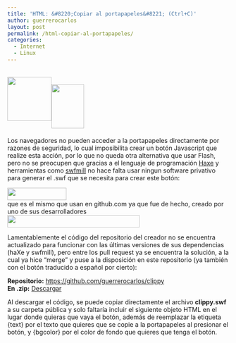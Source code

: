 ```yaml
---
title: 'HTML: &#8220;Copiar al portapapeles&#8221; (Ctrl+C)'
author: guerrerocarlos
layout: post
permalink: /html-copiar-al-portapapeles/
categories:
  - Internet
  - Linux
---
```

[  
<img src="http://blog.carlosguerrero.com/wp-content/uploads/2012/08/no_flash.jpg" alt="" title="no_flash" width="100" height="100" style="float:left" />  
<img src="http://blog.carlosguerrero.com/wp-content/uploads/2012/08/logo_haxe.png" alt="" title="logo_haxe" width="74" height="100" style="float:left" />  
][1]  
</br>  
</br></br>  
Los navegadores no pueden acceder a la portapapeles directamente por razones de seguridad, lo cual imposibilita crear un botón Javascript que realize esta acción, por lo que no queda otra alternativa que usar Flash, pero no se preocupen que gracias a el lenguaje de programación [Haxe][1] y herramientas como [swfmill][2] no hace falta usar ningun software privativo para generar el .swf que se necesita para crear este botón:

[<img src="http://blog.carlosguerrero.com/wp-content/uploads/2012/08/Copiar.png" alt="" title="Copiar" width="134" height="28" class="aligncenter size-full wp-image-465" />][3]  
que es el mismo que usan en github.com ya que fue de hecho, creado por uno de sus desarrolladores  
[<img src="http://blog.carlosguerrero.com/wp-content/uploads/2012/08/copy_to_clipboard-300x28.png" alt="" title="copy_to_clipboard" width="300" height="28" class="aligncenter size-medium wp-image-466" />][4]

Lamentablemente el código del repositorio del creador no se encuentra actualizado para funcionar con las últimas versiones de sus dependencias (haXe y swfmill), pero entre los pull request ya se encuentra la solución, a la cual ya hice &#8220;merge&#8221; y puse a la disposición en este repositorio (ya también con el botón traducido a español por cierto): 

**Repositorio:** <https://github.com/guerrerocarlos/clippy>  
**En .zip:** [Descargar][5]

Al descargar el código, se puede copiar directamente el archivo **clippy.swf** a su carpeta pública y solo faltaría incluir el siguiente objeto HTML en el lugar donde quieras que vaya el botón, además de reemplazar la etiqueta {text} por el texto que quieres que se copie a la portapapeles al presionar el botón, y {bgcolor} por el color de fondo que quieres que tenga el botón.

 [1]: http://haxe.org/
 [2]: http://swfmill.org/doc/using-swfmill.html
 [3]: http://blog.carlosguerrero.com/wp-content/uploads/2012/08/Copiar.png
 [4]: http://blog.carlosguerrero.com/wp-content/uploads/2012/08/copy_to_clipboard.png
 [5]: https://github.com/guerrerocarlos/clippy/zipball/master